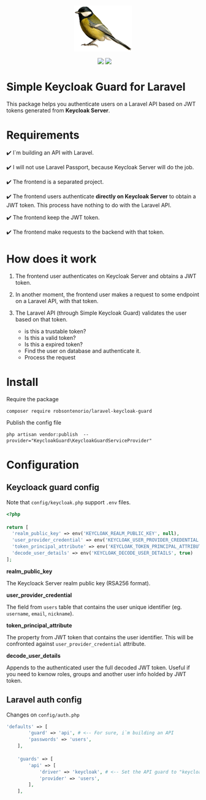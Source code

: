 <p align="center">
  <img src="bird.png">  
</p>
<p align="center">
&nbsp;
        <img src="https://img.shields.io/packagist/v/robsontenorio/laravel-keycloak-guard.svg" />
        <img src="https://img.shields.io/packagist/dt/robsontenorio/laravel-keycloak-guard.svg" />

</p>

# Simple Keycloak Guard for Laravel

This package helps you authenticate users on a Laravel API based on JWT tokens generated from  **Keycloak Server**.


# Requirements

✔️ I`m building an API with Laravel. 

✔️ I will not use Laravel Passport, because Keycloak Server will do the job.

✔️ The frontend is a separated project.

✔️ The frontend users authenticate **directly on Keycloak Server** to obtain a JWT token. This process have nothing to do with the Laravel API.

✔️ The frontend keep the JWT token.

✔️ The frontend make requests to the backend with that token.



# How does it work


1. The frontend user authenticates on Keycloak Server and obtains a JWT token.

1. In another moment, the frontend user makes a request to some endpoint on a Laravel API, with that token.

1. The Laravel API (through Simple Keycloak Guard) validates the user based on that token.
   - is this a trustable token?
   - Is this a valid token?
   - Is this a expired token?
   - Find the user on database and authenticate it.
   - Process the request

# Install

Require the package

```
composer require robsontenorio/laravel-keycloak-guard
```

Publish the config file

```
php artisan vendor:publish  --provider="KeycloakGuard\KeycloakGuardServiceProvider" 

```

# Configuration

## Keycloack guard config

Note that `config/keycloak.php` support `.env` files.
```php
<?php 

return [  
  'realm_public_key' => env('KEYCLOAK_REALM_PUBLIC_KEY', null),
  'user_provider_credential' => env('KEYCLOAK_USER_PROVIDER_CREDENTIAL', null),
  'token_principal_attribute' => env('KEYCLOAK_TOKEN_PRINCIPAL_ATTRIBUTE', null),
  'decode_user_details' => env('KEYCLOAK_DECODE_USER_DETAILS', true)
];

```

**realm_public_key**

The Keycloack Server realm public key (RSA256 format).

**user_provider_credential**


The field from `users` table that contains the user unique identifier (eg.  `username`, `email`, `nickname`). 

**token_principal_attribute**

The property from JWT token that contains the user identifier. 
This will be confronted against  `user_provider_credential` attribute.

**decode_user_details**

Appends to the authenticated user the full decoded JWT token. Useful if you need to kwnow roles, groups and another user info holded by JWT token.

## Laravel auth config

Changes on `config/auth.php`
```php
'defaults' => [
        'guard' => 'api', # <-- For sure, i`m building an API
        'passwords' => 'users',
    ],

    'guards' => [
        'api' => [
            'driver' => 'keycloak', # <-- Set the API guard to "keycloack"
            'provider' => 'users',
        ],
    ],
```